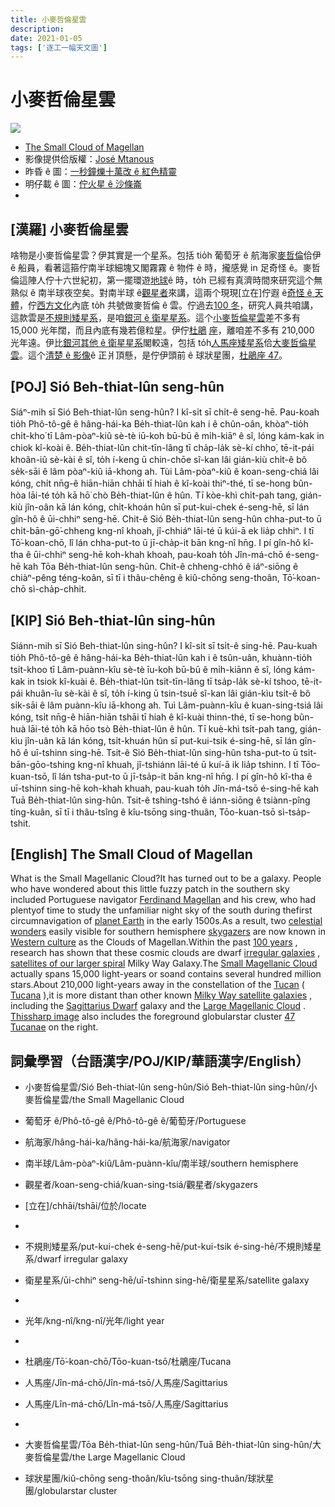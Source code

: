 ```yaml
---
title: 小麥哲倫星雲
description:
date: 2021-01-05
tags: ['逐工一幅天文圖']
---
```


# 小麥哲倫星雲

![](https://1.bp.blogspot.com/-nRn5fgcMIrE/X_Q8MdJLREI/AAAAAAAAABg/ibgrgaiz9JI2kJykvsXJSva-Kxs8jwMqwCLcBGAsYHQ/s960/SMC_Mtanous_960.jpeg)
- [The Small Cloud of Magellan](https://apod.nasa.gov/apod/ap210105.html)
- 影像提供佮版權：[José Mtanous](https://mtanous.wordpress.com/about/)
- 昨昏 ê 圖：[一秒鐘爍十萬改 ê 紅色精靈](https://apod-taigi.blogspot.com/2021/01/20210104.html)
- 明仔載 ê 圖：[佇火星 ê 沙條崙](https://apod-taigi.blogspot.com/2021/01/20210106.html)
-


## [漢羅] 小麥哲倫星雲

啥物是小麥哲倫星雲？伊其實是一个星系。包括 tio̍h 葡萄牙 ê 航海家[麥哲倫](http://www.fordham.edu/halsall/mod/1519magellan.html)佮伊 ê 船員，看著這箍佇南半球細塊又閣霧霧 ê 物件 ê 時，攏感覺 in 足奇怪 ê。麥哲倫這陣人佇十六世紀初，第一擺環遊[地球](https://solarsystem.nasa.gov/planets/earth/overview/)ê 時，to̍h 已經有真濟時間來研究這个無熟似 ê 南半球夜空矣。對南半球 ê[觀星者](https://apod.nasa.gov/apod/ap040808.html)來講，這兩个現現[立在]佇遐 ê[奇怪 ê 天體](https://i.imgur.com/28TqRVc.jpg)，佇[西方文化](https://en.wikipedia.org/wiki/Western_culture)內底 to̍h 共號做麥哲倫 ê 雲。佇過去[100 冬](https://apod.nasa.gov/debate/debate100th.html)，研究人員共咱講，這款雲是[不規則矮星系](https://en.wikipedia.org/wiki/Irregular_galaxy)，是咱[銀河 ê 衛星星系](http://www.atlasoftheuniverse.com/sattelit.html)。這个[小麥哲倫星雲](https://en.wikipedia.org/wiki/Small_Magellanic_Cloud)差不多有 15,000 光年闊，而且內底有幾若億粒星。伊佇[杜鵑](https://en.wikipedia.org/wiki/Toucan#/media/File:-_panoramio_-_Basa_Roland.jpg) [座](http://www.hawastsoc.org/deepsky/tuc/)，離咱差不多有 210,000 光年遠。伊比[銀河其他 ê 衛星星系](https://en.wikipedia.org/wiki/Satellite_galaxies_of_the_Milky_Way)閣較遠，包括 to̍h[人馬座矮星系](https://en.wikipedia.org/wiki/Sagittarius_Dwarf_Spheroidal_Galaxy)佮[大麥哲倫星雲](https://apod.nasa.gov/apod/ap190905.html)。這个[清楚 ê 影像](https://mtanous.wordpress.com/#jp-carousel-1295)ê 正爿頂懸，是佇伊頭前 ê 球狀星團，[杜鵑座 47](https://apod.nasa.gov/apod/ap201024.html)。

## [POJ] Sió Beh-thiat-lûn seng-hûn

Siáⁿ-mih sī Sió Beh-thiat-lûn seng-hûn? I kî-si̍t sī chi̍t-ê seng-hē. Pau-koah tio̍h Phô-tô-gê ê hâng-hái-ka Be̍h-thiat-lûn kah i ê chûn-oân, khòaⁿ-tio̍h chi̍t-kho͘ tī Lâm-pòaⁿ-kiû sè-tè iū-koh bū-bū ê mi̍h-kiāⁿ ê sî, lóng kám-kak in chiok kî-koài ê. Be̍h-thiat-lûn chit-tīn-lâng tī cha̍p-la̍k sè-kí chho͘, tē-it-pái khoân-iû sè-kài ê sî, to̍h í-keng ū chin-chōe sî-kan lâi gián-kiù chi̍t-ê bô se̍k-sāi ê lâm pòaⁿ-kiû iā-khong ah. Tùi Lâm-pòaⁿ-kiû ê koan-seng-chiá lâi kóng, chi̍t nn̄g-ê hiān-hiān chhāi tī hiah ê kî-koài thiⁿ-thé, tī se-hong bûn-hòa lāi-té to̍h kā hō͘ chò Be̍h-thiat-lûn ê hûn. Tī kòe-khì chi̍t-pah tang, gián-kiù jîn-oân kā lán kóng, chi̍t-khoán hûn sī put-kui-chek é-seng-hē, sī lán gîn-hô ê ūi-chhiⁿ seng-hē. Chit-ê Sió Be̍h-thiat-lûn seng-hûn chha-put-to ū chi̍t-bān-gō͘-chheng kng-nî khoah, jî-chhiáⁿ lāi-té ū kúi-ā ek lia̍p chhiⁿ. I tī Tō͘-koan-chō, lî lán chha-put-to ū jī-cha̍p-it bān kng-nî hn̄g. I pí gîn-hô kî-tha ê ūi-chhiⁿ seng-hē koh-khah khoah, pau-koah to̍h Jîn-má-chō é-seng-hē kah Tōa Be̍h-thiat-lûn seng-hûn. Chit-ê chheng-chhó ê iáⁿ-siōng ê chiàⁿ-pêng téng-koân, sī tī i thâu-chêng ê kiû-chōng seng-thoân, Tō͘-koan-chō sì-cha̍p-chhit.

## [KIP] Sió Beh-thiat-lûn sing-hûn

Siánn-mih sī Sió Beh-thiat-lûn sing-hûn? I kî-si̍t sī tsi̍t-ê sing-hē. Pau-kuah tio̍h Phô-tô-gê ê hâng-hái-ka Be̍h-thiat-lûn kah i ê tsûn-uân, khuànn-tio̍h tsi̍t-khoo tī Lâm-puànn-kîu sè-tè īu-koh bū-bū ê mi̍h-kiānn ê sî, lóng kám-kak in tsiok kî-kuài ê. Be̍h-thiat-lûn tsit-tīn-lâng tī tsa̍p-la̍k sè-kí tshoo, tē-it-pái khuân-îu sè-kài ê sî, to̍h í-king ū tsin-tsuē sî-kan lâi gián-kìu tsi̍t-ê bô si̍k-sāi ê lâm puànn-kîu iā-khong ah. Tuì Lâm-puànn-kîu ê kuan-sing-tsiá lâi kóng, tsi̍t nn̄g-ê hiān-hiān tshāi tī hiah ê kî-kuài thinn-thé, tī se-hong bûn-huà lāi-té to̍h kā hōo tsò Be̍h-thiat-lûn ê hûn. Tī kuè-khì tsi̍t-pah tang, gián-kìu jîn-uân kā lán kóng, tsi̍t-khuán hûn sī put-kui-tsik é-sing-hē, sī lán gîn-hô ê uī-tshinn sing-hē. Tsit-ê Sió Be̍h-thiat-lûn sing-hûn tsha-put-to ū tsi̍t-bān-gōo-tshing kng-nî khuah, jî-tshiánn lāi-té ū kuí-ā ik lia̍p tshinn. I tī Tōo-kuan-tsō, lî lán tsha-put-to ū jī-tsa̍p-it bān kng-nî hn̄g. I pí gîn-hô kî-tha ê uī-tshinn sing-hē koh-khah khuah, pau-kuah to̍h Jîn-má-tsō é-sing-hē kah Tuā Be̍h-thiat-lûn sing-hûn. Tsit-ê tshing-tshó ê iánn-siōng ê tsiànn-pîng tíng-kuân, sī tī i thâu-tsîng ê kîu-tsōng sing-thuân, Tōo-kuan-tsō sì-tsa̍p-tshit.

## [English] The Small Cloud of Magellan  

What is the Small Magellanic Cloud?It has turned out to be a galaxy. People who have wondered about this little fuzzy patch in the southern sky included Portuguese navigator [Ferdinand Magellan](http://www.fordham.edu/halsall/mod/1519magellan.html) and his crew, who had plentyof time to study the unfamiliar night sky of the south during thefirst circumnavigation of [planet Earth](https://solarsystem.nasa.gov/planets/earth/overview/) in the early 1500s.As a result, two [celestial wonders](https://i.imgur.com/28TqRVc.jpg) easily visible for southern hemisphere [skygazers](https://apod.nasa.gov/apod/ap040808.html) are now known in [Western culture](https://en.wikipedia.org/wiki/Western_culture) as the Clouds of Magellan.Within the past [100 years](https://apod.nasa.gov/debate/debate100th.html) , research has shown that these cosmic clouds are dwarf [irregular galaxies](https://en.wikipedia.org/wiki/Irregular_galaxy) , [satellites of our larger spiral](http://www.atlasoftheuniverse.com/sattelit.html) Milky Way Galaxy.The [Small Magellanic Cloud](https://en.wikipedia.org/wiki/Small_Magellanic_Cloud) actually spans 15,000 light-years or soand contains several hundred million stars.About 210,000 light-years away in the constellation of the [Tucan](https://en.wikipedia.org/wiki/Toucan#/media/File:-_panoramio_-_Basa_Roland.jpg) ( [Tucana](http://www.hawastsoc.org/deepsky/tuc/) ),it is more distant than other known [Milky Way satellite galaxies](https://en.wikipedia.org/wiki/Satellite_galaxies_of_the_Milky_Way) , including the [Sagittarius Dwarf](https://en.wikipedia.org/wiki/Sagittarius_Dwarf_Spheroidal_Galaxy) galaxy and the [Large Magellanic Cloud](https://apod.nasa.gov/apod/ap190905.html) . [Thissharp image](https://mtanous.wordpress.com/#jp-carousel-1295) also includes the foreground globularstar cluster [47 Tucanae](https://apod.nasa.gov/apod/ap201024.html) on the right.

## 詞彙學習（台語漢字/POJ/KIP/華語漢字/English）

- 小麥哲倫星雲/Sió Beh-thiat-lûn seng-hûn/Sió Beh-thiat-lûn sing-hûn/小麥哲倫星雲/the Small Magellanic Cloud
- 葡萄牙 ê/Phô-tô-gê ê/Phô-tô-gê ê/葡萄牙/Portuguese
- 航海家/hâng-hái-ka/hâng-hái-ka/航海家/navigator
- 南半球/Lâm-pòaⁿ-kiû/Lâm-puànn-kîu/南半球/southern hemisphere
- 觀星者/koan-seng-chiá/kuan-sing-tsiá/觀星者/skygazers
- [立在]/chhāi/tshāi/位於/locate
-

- 不規則矮星系/put-kui-chek é-seng-hē/put-kui-tsik é-sing-hē/不規則矮星系/dwarf irregular galaxy
- 衛星星系/ūi-chhiⁿ seng-hē/uī-tshinn sing-hē/衛星星系/satellite galaxy
-

- 光年/kng-nî/kng-nî/光年/light year
-

- 杜鵑座/Tō͘-koan-chō/Tōo-kuan-tsō/杜鵑座/Tucana
- 人馬座/Jîn-má-chō/Jîn-má-tsō/人馬座/Sagittarius
- 人馬座/Lîn-má-chō/Lîn-má-tsō/人馬座/Sagittarius
-

- 大麥哲倫星雲/Tōa Be̍h-thiat-lûn seng-hûn/Tuā Be̍h-thiat-lûn sing-hûn/大麥哲倫星雲/the Large Magellanic Cloud
- 球狀星團/kiû-chōng seng-thoân/kîu-tsōng sing-thuân/球狀星團/globularstar cluster
